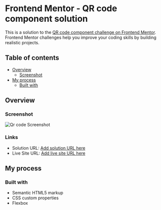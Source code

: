# Frontend Mentor - QR code component solution

This is a solution to the [QR code component challenge on Frontend Mentor](https://www.frontendmentor.io/challenges/qr-code-component-iux_sIO_H). Frontend Mentor challenges help you improve your coding skills by building realistic projects. 

## Table of contents

- [Overview](#overview)
  - [Screenshot](#screenshot)
- [My process](#my-process)
  - [Built with](#built-with)


## Overview

### Screenshot

![Qr code Screenshot](screenshot/screenshot-qr-code.jpg)

### Links

- Solution URL: [Add solution URL here](https://github.com/khejm/frontend-mentor-qr-code.git)
- Live Site URL: [Add live site URL here](https://khejm.github.io/frontend-mentor-qr-code/)

## My process

### Built with

- Semantic HTML5 markup
- CSS custom properties
- Flexbox


